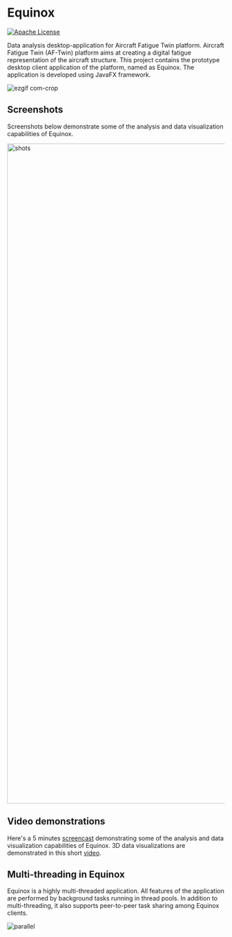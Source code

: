 # Equinox
[![Apache License](https://img.shields.io/badge/license-Apache%20License%202.0-blue.svg)](http://www.apache.org/licenses/LICENSE-2.0)

Data analysis desktop-application for Aircraft Fatigue Twin platform. Aircraft Fatigue Twin (AF-Twin) platform aims at creating a digital fatigue representation of the aircraft structure. This project contains the prototype desktop client application of the platform, named as Equinox. The application is developed using JavaFX framework.

![ezgif com-crop](https://user-images.githubusercontent.com/13915745/40910546-b3101f70-67ec-11e8-8417-bc142bdeb1b7.gif)

## Screenshots
Screenshots below demonstrate some of the analysis and data visualization capabilities of Equinox.

<img width="1528" alt="shots" src="https://user-images.githubusercontent.com/13915745/40891639-b25e01c2-6789-11e8-9142-80a913a040b8.png">

## Video demonstrations
Here's a 5 minutes [screencast](https://youtu.be/k49bgTfAgVU) demonstrating some of the analysis and data visualization capabilities of Equinox. 3D data visualizations are demonstrated in this short [video](https://youtu.be/RM_ofreMsaQ).

## Multi-threading in Equinox
Equinox is a highly multi-threaded application. All features of the application are performed by background tasks running in thread pools. In addition to multi-threading, it also supports peer-to-peer task sharing among Equinox clients.

![parallel](https://user-images.githubusercontent.com/13915745/40908265-85e1694c-67e6-11e8-9281-d936482992c9.gif)
